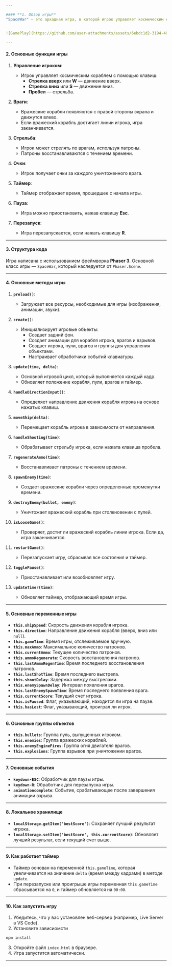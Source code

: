 ```yaml
---

#### **1. Обзор игры**
"SpaceWar" — это аркадная игра, в которой игрок управляет космическим кораблем, защищаясь от налетающих врагов. Цель игры — набрать как можно больше очков, уничтожая вражеские корабли и избегая столкновений. Игра заканчивается, если вражеский корабль достигает линии игрока.


![GamePlay](https://github.com/user-attachments/assets/6ebdc1d2-3194-406e-ac27-8b71fb95c569)

---
```


#### **2. Основные функции игры**

1. **Управление игроком**:
   - Игрок управляет космическим кораблем с помощью клавиш:
     - **Стрелка вверх** или **W** — движение вверх.
     - **Стрелка вниз** или **S** — движение вниз.
     - **Пробел** — стрельба.

2. **Враги**:
   - Вражеские корабли появляются с правой стороны экрана и движутся влево.
   - Если вражеский корабль достигает линии игрока, игра заканчивается.

3. **Стрельба**:
   - Игрок может стрелять по врагам, используя патроны.
   - Патроны восстанавливаются с течением времени.

4. **Очки**:
   - Игрок получает очки за каждого уничтоженного врага.

5. **Таймер**:
   - Таймер отображает время, прошедшее с начала игры.

6. **Пауза**:
   - Игра можно приостановить, нажав клавишу **Esc**.

7. **Перезапуск**:
   - Игра перезапускается, если нажать клавишу **R**.

---

#### **3. Структура кода**

Игра написана с использованием фреймворка **Phaser 3**. Основной класс игры — `SpaceWar`, который наследуется от `Phaser.Scene`.

---

#### **4. Основные методы игры**

1. **`preload()`**:
   - Загружает все ресурсы, необходимые для игры (изображения, анимации, звуки).

2. **`create()`**:
   - Инициализирует игровые объекты:
     - Создает задний фон.
     - Создает анимации для корабля игрока, врагов и взрывов.
     - Создает игрока, пули, врагов и группы для управления объектами.
     - Настраивает обработчики событий клавиатуры.

3. **`update(time, delta)`**:
   - Основной игровой цикл, который выполняется каждый кадр.
   - Обновляет положение корабля, пули, врагов и таймер.

4. **`handleDirectionInput()`**:
   - Определяет направление движения корабля игрока на основе нажатых клавиш.

5. **`moveShip(delta)`**:
   - Перемещает корабль игрока в зависимости от направления.

6. **`handleShooting(time)`**:
   - Обрабатывает стрельбу игрока, если нажата клавиша пробела.

7. **`regenerateAmmo(time)`**:
   - Восстанавливает патроны с течением времени.

8. **`spawnEnemy(time)`**:
   - Создает вражеские корабли через определенные промежутки времени.

9. **`destroyEnemy(bullet, enemy)`**:
   - Уничтожает вражеский корабль при столкновении с пулей.

10. **`isLooseGame()`**:
    - Проверяет, достиг ли вражеский корабль линии игрока. Если да, игра заканчивается.

11. **`restartGame()`**:
    - Перезапускает игру, сбрасывая все состояния и таймер.

12. **`togglePause()`**:
    - Приостанавливает или возобновляет игру.

13. **`updateTimer(time)`**:
    - Обновляет таймер, отображающий время игры.

---

#### **5. Основные переменные игры**

- **`this.shipSpeed`**: Скорость движения корабля игрока.
- **`this.direction`**: Направление движения корабля (вверх, вниз или `null`).
- **`this.gameTime`**: Время игры, отслеживаемое вручную.
- **`this.maxAmmo`**: Максимальное количество патронов.
- **`this.currentAmmo`**: Текущее количество патронов.
- **`this.ammoRegenerate`**: Скорость восстановления патронов.
- **`this.lastAmmoRegenTime`**: Время последнего восстановления патронов.
- **`this.lastShotTime`**: Время последнего выстрела.
- **`this.shootDelay`**: Задержка между выстрелами.
- **`this.enemySpawnDelay`**: Интервал появления врагов.
- **`this.lastEnemySpawnTime`**: Время последнего появления врага.
- **`this.currentScore`**: Текущий счет игрока.
- **`this.isPaused`**: Флаг, указывающий, находится ли игра на паузе.
- **`this.hasLost`**: Флаг, указывающий, проиграл ли игрок.

---

#### **6. Основные группы объектов**

- **`this.bullets`**: Группа пуль, выпущенных игроком.
- **`this.enemies`**: Группа вражеских кораблей.
- **`this.enemyEngineFires`**: Группа огня двигателя врагов.
- **`this.explosions`**: Группа взрывов при уничтожении врагов.

---

#### **7. Основные события**

- **`keydown-ESC`**: Обработчик для паузы игры.
- **`keydown-R`**: Обработчик для перезапуска игры.
- **`animationcomplete`**: Событие, срабатывающее после завершения анимации взрыва.

---

#### **8. Локальное хранилище**

- **`localStorage.getItem('bestScore')`**: Сохраняет лучший результат игрока.
- **`localStorage.setItem('bestScore', this.currentScore)`**: Обновляет лучший результат, если текущий счет выше.

---

#### **9. Как работает таймер**

- Таймер основан на переменной `this.gameTime`, которая увеличивается на значение `delta` (время между кадрами) в методе `update`.
- При перезапуске или проигрыше игры переменная `this.gameTime` сбрасывается на `0`, и таймер обновляется на `00:00`.

---

#### **10. Как запустить игру**

1. Убедитесь, что у вас установлен веб-сервер (например, Live Server в VS Code).
2. Установите зависиомсти
```bash
npm install
```
3. Откройте файл `index.html` в браузере.
4. Игра запустится автоматически.

---
